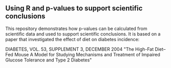 ## Using R and p-values to support scientific conclusions


This repository demonstrates how p-values can be calculated from scientific data
and used to support scientific conclusions. It is based on a paper that investigated the effect of diet on diabetes incidence:

DIABETES, VOL. 53, SUPPLEMENT 3, DECEMBER 2004 "The High-Fat Diet–Fed Mouse A 
Model for Studying Mechanisms and Treatment of Impaired Glucose Tolerance and Type 
2 Diabetes"







